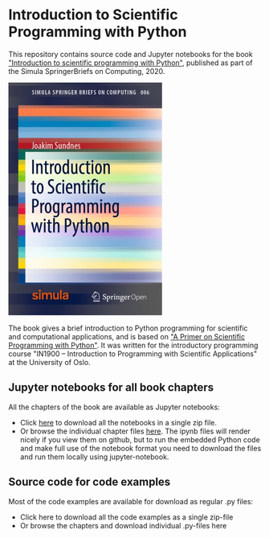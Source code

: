 # Introduction to Scientific Programming with Python

This repository contains source code and Jupyter notebooks for the book ["Introduction to scientific programming with Python"](https://www.springer.com/gp/book/9783030503550), published as part of the Simula SpringerBriefs on Computing, 2020.

![Book cover](figs/cover.jpg)

The book gives a brief introduction to Python programming for scientific and computational applications, and is based on ["A Primer on Scientific Programming with Python"](https://link.springer.com/book/10.1007/978-3-662-49887-3). It was written for the introductory programming course "IN1900 – Introduction to Programming with Scientific Applications" at the University of Oslo.

## Jupyter notebooks for all book chapters
All the chapters of the book are available as Jupyter notebooks:
* Click [here](./ipynb.zip) to download all the notebooks in a  single zip file.
* Or browse the individual chapter files [here](./ipynb/). The ipynb files will render
  nicely if you view them on github, but to run the embedded Python code and make full
  use of the notebook format you need to download the files and run them locally using jupyter-notebook.

## Source code for code examples
Most of the code examples are available for download as regular .py files:
* Click here to download all the code examples as a single zip-file
* Or browse the chapters and download individual .py-files here
